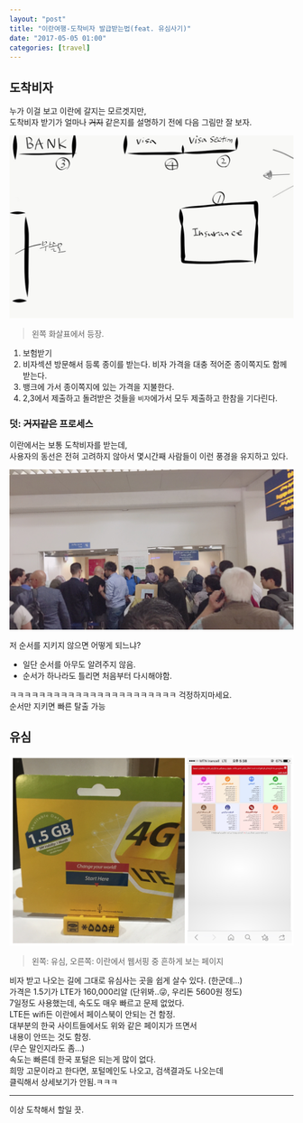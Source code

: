 ```yaml
---
layout: "post"
title: "이란여행-도착비자 발급받는법(feat. 유심사기)"
date: "2017-05-05 01:00"
categories: [travel]
---
```


## 도착비자

누가 이걸 보고 이란에 갈지는 모르겟지만,  
도착비자 받기가 얼마나 ~~거지~~ 같은지를 설명하기 전에 다음 그림만 잘 보자.  

![img_visa](https://github.com/dalzony/images/blob/master/travel/050501.jpg?raw=true)
> 왼쪽 화살표에서 등장.

1. 보험받기
2. 비자섹션 방문해서 등록 종이를 받는다. 비자 가격을 대충 적어준 종이쪽지도 함께 받는다.
3. 뱅크에 가서 종이쪽지에 있는 가격을 지불한다.
4. 2,3에서 제출하고 돌려받은 것들을 `비자`에가서 모두 제출하고 한참을 기다린다.

### 덧: ~~거지같은~~ 프로세스

이란에서는 보통 도착비자를 받는데,  
사용자의 동선은 전혀 고려하지 않아서 몇시간째 사람들이 이런 풍경을 유지하고 있다.

![img_visa](https://github.com/dalzony/images/blob/master/travel/050503.jpg?raw=true)

저 순서를 지키지 않으면 어떻게 되느냐?  
- 일단 순서를 아무도 알려주지 않음.
- 순서가 하나라도 틀리면 처음부터 다시해야함.

ㅋㅋㅋㅋㅋㅋㅋㅋㅋㅋㅋㅋㅋㅋㅋㅋㅋㅋㅋㅋㅋㅋㅋ
걱정하지마세요.  
순서만 지키면 빠른 탈출 가능  

## 유심

![img_usim](https://github.com/dalzony/images/blob/master/travel/050504_3.jpg?raw=true)
> 왼쪽: 유심, 오른쪽: 이란에서 웹서핑 중 흔하게 보는 페이지

비자 받고 나오는 길에 그대로 유심사는 곳을 쉽게 살수 있다. (한군데...)  
가격은 1.5기가 LTE가 160,000리알 (단위봐..😜, 우리돈 5600원 정도)  
7일정도 사용했는데, 속도도 매우 빠르고 문제 없었다.  
LTE든 wifi든 이란에서 페이스북이 안되는 건 함정.  
대부분의 한국 사이트들에서도 위와 같은 페이지가 뜨면서  
내용이 안뜨는 것도 함정.  
(무슨 말인지라도 좀...)  
속도는 빠른데 한국 포털은 되는게 많이 없다.  
희망 고문이라고 한다면, 포털메인도 나오고, 검색결과도 나오는데  
클릭해서 상세보기가 안됨.ㅋㅋㅋ   

-------

이상 도착해서 할일 끗.
